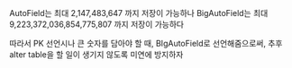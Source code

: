 AutoField는 최대 2,147,483,647 까지 저장이 가능하나
BigAutoField는 최대 9,223,372,036,854,775,807 까지 저장이 가능하다

따라서 PK 선언시나 큰 숫자를 담아야 할 때, BIgAutoField로 선언해줌으로써, 추후 alter table을 할 일이 생기지 않도록 미연에 방지하자

